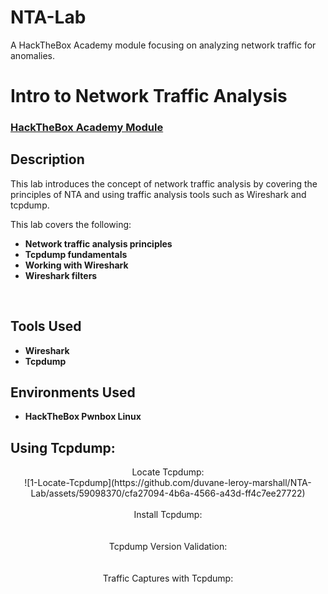 # NTA-Lab
A HackTheBox Academy module focusing on analyzing network traffic for anomalies.

<h1>Intro to Network Traffic Analysis</h1>

 ### [HackTheBox Academy Module](https://academy.hackthebox.com/module/details/81)

<h2>Description</h2>
This lab introduces the concept of network traffic analysis by covering the principles of NTA and using traffic analysis tools such as Wireshark and tcpdump.

This lab covers the following:

- <b>Network traffic analysis principles</b>
- <b>Tcpdump fundamentals</b>
- <b>Working with Wireshark</b>
- <b>Wireshark filters</b>
<br />


<h2>Tools Used</h2>

- <b>Wireshark</b> 
- <b>Tcpdump</b>

<h2>Environments Used </h2>

- <b>HackTheBox Pwnbox Linux</b>

<h2>Using Tcpdump:</h2>

<p align="center">
Locate Tcpdump: <br/>
![1-Locate-Tcpdump](https://github.com/duvane-leroy-marshall/NTA-Lab/assets/59098370/cfa27094-4b6a-4566-a43d-ff4c7ee27722)

<br />
<br />
Install Tcpdump:  <br/>

<br />
<br />
Tcpdump Version Validation: <br/>

<br />
<br />
Traffic Captures with Tcpdump:  <br/>

<br />
<br />

<!--
 ```diff
- text in red
+ text in green
! text in orange
# text in gray
@@ text in purple (and bold)@@
```
--!>
